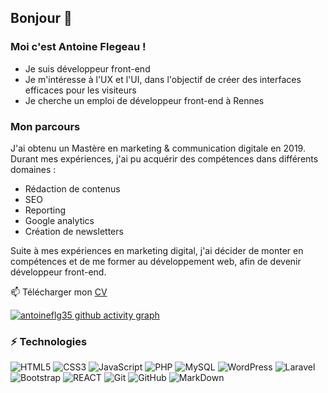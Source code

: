 ## Bonjour 👋
### Moi c'est Antoine Flegeau !

- Je suis développeur front-end
- Je m'intéresse à l'UX et l'UI, dans l'objectif de créer des interfaces efficaces pour les visiteurs
- Je cherche un emploi de développeur front-end à Rennes



### Mon parcours  

J'ai obtenu un Mastère en marketing & communication digitale en 2019. Durant mes expériences, j'ai pu acquérir des compétences dans différents domaines :
- Rédaction de contenus
- SEO
- Reporting
- Google analytics
- Création de newsletters


Suite à mes expériences en marketing digital, j'ai décider de monter en compétences et de me former au développement web, afin de devenir développeur front-end.

📫 Télécharger mon [CV](docs/CV_Antoine_Flegeau.png)


[![antoineflg35 github activity graph](https://activity-graph.herokuapp.com/graph?username=antoineflg35)](https://github.com/antoineflg35/github-readme-activity-graph)


### ⚡ Technologies

![HTML5](https://img.shields.io/badge/-HTML5-E34F26?style=flat-square&logo=html5&logoColor=white)
![CSS3](https://img.shields.io/badge/-CSS3-1572B6?style=flat-square&logo=css3)
![JavaScript](https://img.shields.io/badge/-JavaScript-323330?style=flat-square&logo=javascript)
![PHP](https://img.shields.io/badge/-PHP-474A8A?style=flat-square&logo=php)
![MySQL](https://img.shields.io/badge/-MySQL-336791?style=flat-square&logo=mysql)
![WordPress](https://img.shields.io/badge/-WordPress-21759b?style=flat-square&logo=WordPress)
![Laravel](https://img.shields.io/badge/-laravel-23FF2D?style=flat-square&logo=laravel)
![Bootstrap](https://img.shields.io/badge/-Bootstrap-563D7C?style=flat-square&logo=bootstrap)
![REACT](https://img.shields.io/badge/-REACT-blue)
![Git](https://img.shields.io/badge/-Git-3E2C00?style=flat-square&logo=git)
![GitHub](https://img.shields.io/badge/-GitHub-181717?style=flat-square&logo=github)
![MarkDown](https://img.shields.io/badge/markdown-black?&style=flat-square&logo=markdown)

  
